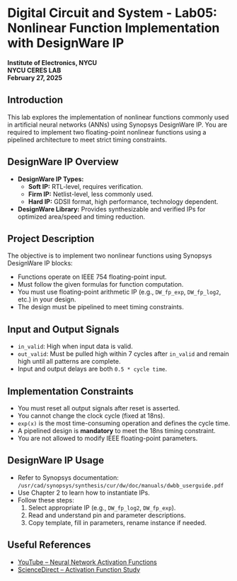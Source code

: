 # Digital Circuit and System - Lab05: Nonlinear Function Implementation with DesignWare IP

**Institute of Electronics, NYCU**  
**NYCU CERES LAB**  
**February 27, 2025**

## Introduction
This lab explores the implementation of nonlinear functions commonly used in artificial neural networks (ANNs) using Synopsys DesignWare IP. You are required to implement two floating-point nonlinear functions using a pipelined architecture to meet strict timing constraints.

## DesignWare IP Overview
- **DesignWare IP Types:**
  - **Soft IP:** RTL-level, requires verification.
  - **Firm IP:** Netlist-level, less commonly used.
  - **Hard IP:** GDSII format, high performance, technology dependent.
- **DesignWare Library:** Provides synthesizable and verified IPs for optimized area/speed and timing reduction.

## Project Description
The objective is to implement two nonlinear functions using Synopsys DesignWare IP blocks:
- Functions operate on IEEE 754 floating-point input.
- Must follow the given formulas for function computation.
- You must use floating-point arithmetic IP (e.g., `DW_fp_exp`, `DW_fp_log2`, etc.) in your design.
- The design must be pipelined to meet timing constraints.

## Input and Output Signals
- `in_valid`: High when input data is valid.
- `out_valid`: Must be pulled high within 7 cycles after `in_valid` and remain high until all patterns are complete.
- Input and output delays are both `0.5 * cycle time`.

## Implementation Constraints
- You must reset all output signals after reset is asserted.
- You cannot change the clock cycle (fixed at 18ns).
- `exp(x)` is the most time-consuming operation and defines the cycle time.
- A pipelined design is **mandatory** to meet the 18ns timing constraint.
- You are not allowed to modify IEEE floating-point parameters.

## DesignWare IP Usage
- Refer to Synopsys documentation:  
  `/usr/cad/synopsys/synthesis/cur/dw/doc/manuals/dwbb_userguide.pdf`
- Use Chapter 2 to learn how to instantiate IPs.
- Follow these steps:
  1. Select appropriate IP (e.g., `DW_fp_log2`, `DW_fp_exp`).
  2. Read and understand pin and parameter descriptions.
  3. Copy template, fill in parameters, rename instance if needed.

## Useful References
- [YouTube – Neural Network Activation Functions](https://www.youtube.com/watch?v=e_J9lXnU_vs)
- [ScienceDirect – Activation Function Study](https://www.sciencedirect.com/science/article/pii/S0925231219308884)
